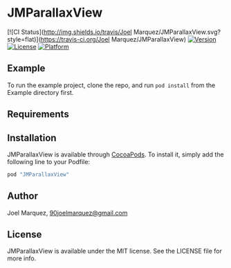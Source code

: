# JMParallaxView

[![CI Status](http://img.shields.io/travis/Joel Marquez/JMParallaxView.svg?style=flat)](https://travis-ci.org/Joel Marquez/JMParallaxView)
[![Version](https://img.shields.io/cocoapods/v/JMParallaxView.svg?style=flat)](http://cocoapods.org/pods/JMParallaxView)
[![License](https://img.shields.io/cocoapods/l/JMParallaxView.svg?style=flat)](http://cocoapods.org/pods/JMParallaxView)
[![Platform](https://img.shields.io/cocoapods/p/JMParallaxView.svg?style=flat)](http://cocoapods.org/pods/JMParallaxView)

## Example

To run the example project, clone the repo, and run `pod install` from the Example directory first.

## Requirements

## Installation

JMParallaxView is available through [CocoaPods](http://cocoapods.org). To install
it, simply add the following line to your Podfile:

```ruby
pod "JMParallaxView"
```

## Author

Joel Marquez, 90joelmarquez@gmail.com

## License

JMParallaxView is available under the MIT license. See the LICENSE file for more info.

